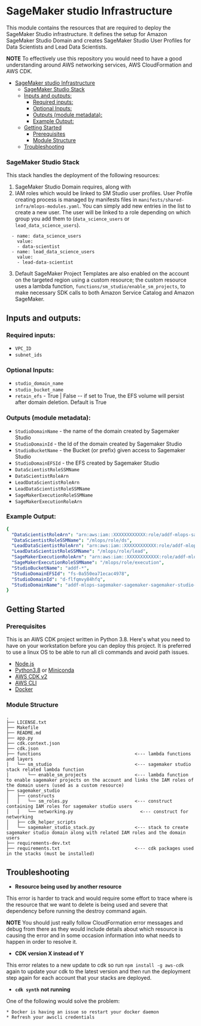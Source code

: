 # SageMaker studio Infrastructure

This module contains the resources that are required to deploy the SageMaker Studio infrastructure. It defines the setup for Amazon SageMaker Studio Domain and creates SageMaker Studio User Profiles for Data Scientists and Lead Data Scientists.

**NOTE** To effectively use this repository you would need to have a good understanding around AWS networking services, AWS CloudFormation and AWS CDK.
- [SageMaker studio Infrastructure](#sagemaker-studio-infrastructure)
    - [SageMaker Studio Stack](#sagemaker-studio-stack)
  - [Inputs and outputs:](#inputs-and-outputs)
    - [Required inputs:](#required-inputs)
    - [Optional Inputs:](#optional-inputs)
    - [Outputs (module metadata):](#outputs-module-metadata)
    - [Example Output:](#example-output)
  - [Getting Started](#getting-started)
    - [Prerequisites](#prerequisites)
    - [Module Structure](#module-structure)
  - [Troubleshooting](#troubleshooting)

### SageMaker Studio Stack

This stack handles the deployment of the following resources:

1. SageMaker Studio Domain requires, along with
2. IAM roles which would be linked to SM Studio user profiles. User Profile creating process is managed by manifests files in `manifests/shared-infra/mlops-modules.yaml`. You can simply add new entries in the list to create a new user. The user will be linked to a role depending on which group you add them to (`data_science_users` or `lead_data_science_users`).

```
  - name: data_science_users
    value:
    - data-scientist
  - name: lead_data_science_users
    value:
    - lead-data-scientist
```

3. Default SageMaker Project Templates are also enabled on the account on the targeted region using a custom resource; the custom resource uses a lambda function, `functions/sm_studio/enable_sm_projects`, to make necessary SDK calls to both Amazon Service Catalog and Amazon SageMaker.

## Inputs and outputs:
### Required inputs:
  - `VPC_ID`
  - `subnet_ids`
### Optional Inputs:
  - `studio_domain_name`
  - `studio_bucket_name`
  - `retain_efs` - True | False -- if set to True, the EFS volume will persist after domain deletion.  Default is True

### Outputs (module metadata):
  - `StudioDomainName` - the name of the domain created by Sagemaker Studio
  - `StudioDomainId` - the Id of the domain created by Sagemaker Studio
  - `StudioBucketName` - the Bucket (or prefix) given access to Sagemaker Studio
  - `StudioDomainEFSId` - the EFS created by Sagemaker Studio
  - `DataScientistRoleSSMName`
  - `DataScientistRoleArn`
  - `LeadDataScientistRoleArn`
  - `LeadDataScientistRoleSSMName`
  - `SageMakerExecutionRoleSSMName`
  - `SageMakerExecutionRoleArn`

### Example Output:
```yaml
{
  "DataScientistRoleArn": "arn:aws:iam::XXXXXXXXXXXX:role/addf-mlops-sagemaker-sage-smrolesdatascientistrole-DYPIVQ6NUSP9",
  "DataScientistRoleSSMName": "/mlops/role/ds",
  "LeadDataScientistRoleArn": "arn:aws:iam::XXXXXXXXXXXX:role/addf-mlops-sagemaker-sage-smrolesleaddatascientist-V1YL0FQONH62",
  "LeadDataScientistRoleSSMName": "/mlops/role/lead",
  "SageMakerExecutionRoleArn": "arn:aws:iam::XXXXXXXXXXXX:role/addf-mlops-sagemaker-sage-smrolessagemakerstudioro-F6HGOUX0JGTI",
  "SageMakerExecutionRoleSSMName": "/mlops/role/execution",
  "StudioBucketName": "addf-*",
  "StudioDomainEFSId": "fs-0a550ea71ecac4978",
  "StudioDomainId": "d-flfqmvy84hfq",
  "StudioDomainName": "addf-mlops-sagemaker-sagemaker-sagemaker-studio-studio-domain"
}
```

## Getting Started

### Prerequisites

This is an AWS CDK project written in Python 3.8. Here's what you need to have on your workstation before you can deploy this project. It is preferred to use a linux OS to be able to run all cli commands and avoid path issues.

* [Node.js](https://nodejs.org/)
* [Python3.8](https://www.python.org/downloads/release/python-380/) or [Miniconda](https://docs.conda.io/en/latest/miniconda.html)
* [AWS CDK v2](https://aws.amazon.com/cdk/)
* [AWS CLI](https://aws.amazon.com/cli/)
* [Docker](https://docs.docker.com/desktop/)

### Module Structure

```
.
├── LICENSE.txt
├── Makefile
├── README.md
├── app.py
├── cdk.context.json
├── cdk.json
├── functions                                   <--- lambda functions and layers
│   └── sm_studio                               <--- sagemaker studio stack related lambda function
│       └── enable_sm_projects                  <--- lambda function to enable sagemaker projects on the account and links the IAM roles of the domain users (used as a custom resource)
├── sagemaker_studio
│   ├── constructs
│   │   └── sm_roles.py                         <--- construct containing IAM roles for sagemaker studio users
│   │   └── networking.py                         <--- construct for networking
│   ├── cdk_helper_scripts
│   └── sagemaker_studio_stack.py               <--- stack to create sagemaker studio domain along with related IAM roles and the domain users
├── requirements-dev.txt
├── requirements.txt                            <--- cdk packages used in the stacks (must be installed)
```
## Troubleshooting


* **Resource being used by another resource**

This error is harder to track and would require some effort to trace where is the resource that we want to delete is being used and severe that dependency before running the destroy command again.

**NOTE** You should just really follow CloudFormation error messages and debug from there as they would include details about which resource is causing the error and in some occasion information into what needs to happen in order to resolve it.


* **CDK version X instead of Y**

This error relates to a new update to cdk so run `npm install -g aws-cdk` again to update your cdk to the latest version and then run the deployment step again for each account that your stacks are deployed.

* **`cdk synth`** **not running**

One of the following would solve the problem:

    * Docker is having an issue so restart your docker daemon
    * Refresh your awscli credentials
